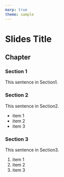 ```yaml
---
marp: true
theme: sample
---
```


<!--
class: slides 
--->

# Slides Title

## Chapter
### Section 1
This sentence in Section1.

### Section 2
This sentence in Section2.

* item 1
* item 2
* item 3

### Section 3
This sentence in Section3.

1. item 1 
2. item 2
3. item 3